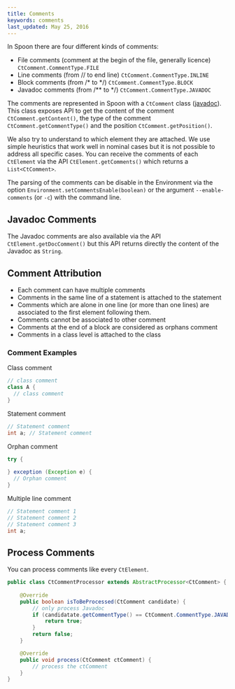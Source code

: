 ```yaml
---
title: Comments
keywords: comments
last_updated: May 25, 2016
---
```


In Spoon there are four different kinds of comments:

* File comments (comment at the begin of the file, generally licence) `CtComment.CommentType.FILE`
* Line comments (from // to end line) `CtComment.CommentType.INLINE`
* Block comments (from /* to */) `CtComment.CommentType.BLOCK`
* Javadoc comments (from /** to */) `CtComment.CommentType.JAVADOC`

The comments are represented in Spoon with a `CtComment` class ([javadoc](http://spoon.gforge.inria.fr/mvnsites/spoon-core/apidocs/spoon/reflect/code/CtComment.html)). 
This class exposes API to get the content of the comment `CtComment.getContent()`, the type of the comment `CtComment.getCommentType()` and the position `CtComment.getPosition()`.

We also try to understand to which element they are attached.
We use simple heuristics that work well in nominal cases but it is not possible to address all specific cases.
You can receive the comments of each `CtElement` via the API `CtElement.getComments()` which returns a `List<CtComment>`.

The parsing of the comments can be disable in the Environment via the option `Environment.setCommentsEnable(boolean)` or the argument `--enable-comments` (or `-c`) with the command line.  

## Javadoc Comments

The Javadoc comments are also available via the API `CtElement.getDocComment()` but this API returns directly the content of the Javadoc as `String`.

## Comment Attribution

* Each comment can have multiple comments
* Comments in the same line of a statement is attached to the statement
* Comments which are alone in one line (or more than one lines) are associated to the first element following them. 
* Comments cannot be associated to other comment
* Comments at the end of a block are considered as orphans comment
* Comments in a class level is attached to the class

### Comment Examples

Class comment

```java
// class comment
class A {
  // class comment
}
```

Statement comment

```java
// Statement comment
int a; // Statement comment
```

Orphan comment

```java
try {
 
} exception (Exception e) {
  // Orphan comment
}
```

Multiple line comment

```java
// Statement comment 1
// Statement comment 2 
// Statement comment 3
int a;
```

## Process Comments

You can process comments like every `CtElement`.

```java
public class CtCommentProcessor extends AbstractProcessor<CtComment> {
    
    @Override
    public boolean isToBeProcessed(CtComment candidate) {
        // only process Javadoc
        if (candidatate.getCommentType() == CtComment.CommentType.JAVADOC) {
            return true;
        }
        return false;
    }

    @Override
    public void process(CtComment ctComment) {
        // process the ctComment
    } 
}
```
